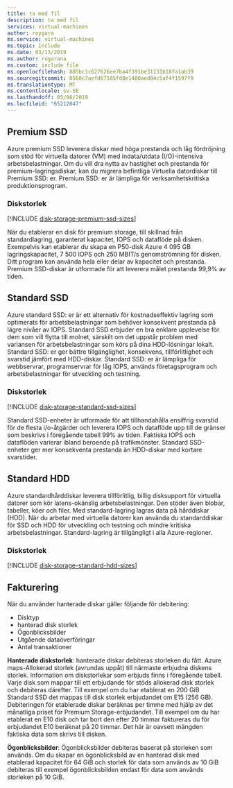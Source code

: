 ```yaml
---
title: ta med fil
description: ta med fil
services: virtual-machines
author: roygara
ms.service: virtual-machines
ms.topic: include
ms.date: 03/13/2019
ms.author: rogarana
ms.custom: include file
ms.openlocfilehash: 885bc1c627626ee7ba4f391be31131b18fa1ab39
ms.sourcegitcommit: 0568c7aefd67185fd8e1400aed84c5af4f1597f9
ms.translationtype: MT
ms.contentlocale: sv-SE
ms.lasthandoff: 05/06/2019
ms.locfileid: "65212047"
---
```

## <a name="premium-ssd"></a>Premium SSD

Azure premium SSD leverera diskar med höga prestanda och låg fördröjning som stöd för virtuella datorer (VM) med indata/utdata (I/O)-intensiva arbetsbelastningar. Om du vill dra nytta av hastighet och prestanda för premium-lagringsdiskar, kan du migrera befintliga Virtuella datordiskar till Premium SSD: er. Premium SSD: er är lämpliga för verksamhetskritiska produktionsprogram.

### <a name="disk-size"></a>Diskstorlek
[!INCLUDE [disk-storage-premium-ssd-sizes](disk-storage-premium-ssd-sizes.md)]

När du etablerar en disk för premium storage, till skillnad från standardlagring, garanterat kapacitet, IOPS och dataflöde på disken. Exempelvis kan etablerar du skapa en P50-disk Azure 4 095 GB lagringskapacitet, 7 500 IOPS och 250 MBIT/s genomströmning för disken. Ditt program kan använda hela eller delar av kapacitet och prestanda. Premium SSD-diskar är utformade för att leverera målet prestanda 99,9% av tiden.

## <a name="standard-ssd"></a>Standard SSD

Azure standard SSD: er är ett alternativ för kostnadseffektiv lagring som optimerats för arbetsbelastningar som behöver konsekvent prestanda på lägre nivåer av IOPS. Standard SSD erbjuder en bra enklare upplevelse för dem som vill flytta till molnet, särskilt om det uppstår problem med variansen för arbetsbelastningar som körs på dina HDD-lösningar lokalt. Standard SSD: er ger bättre tillgänglighet, konsekvens, tillförlitlighet och svarstid jämfört med HDD-diskar. Standard SSD: er är lämpliga för webbservrar, programservrar för låg IOPS, används företagsprogram och arbetsbelastningar för utveckling och testning.

### <a name="disk-size"></a>Diskstorlek
[!INCLUDE [disk-storage-standard-ssd-sizes](disk-storage-standard-ssd-sizes.md)]

Standard SSD-enheter är utformade för att tillhandahålla ensiffrig svarstid för de flesta i/o-åtgärder och leverera IOPS och dataflöde upp till de gränser som beskrivs i föregående tabell 99% av tiden. Faktiska IOPS och dataflöden varierar ibland beroende på trafikmönster. Standard SSD-enheter ger mer konsekventa prestanda än HDD-diskar med kortare svarstider.

## <a name="standard-hdd"></a>Standard HDD

Azure standardhårddiskar leverera tillförlitlig, billig disksupport för virtuella datorer som kör latens-okänslig arbetsbelastningar. Den stöder även blobar, tabeller, köer och filer. Med standard-lagring lagras data på hårddiskar (HDD). När du arbetar med virtuella datorer kan använda du standarddiskar för SSD och HDD för utveckling och testning och mindre kritiska arbetsbelastningar. Standard-lagring är tillgängligt i alla Azure-regioner.

### <a name="disk-size"></a>Diskstorlek
[!INCLUDE [disk-storage-standard-hdd-sizes](disk-storage-standard-hdd-sizes.md)]

## <a name="billing"></a>Fakturering

När du använder hanterade diskar gäller följande för debitering:

- Disktyp
- hanterad disk storlek
- Ögonblicksbilder
- Utgående dataöverföringar
- Antal transaktioner

**Hanterade diskstorlek**: hanterade diskar debiteras storleken du fått. Azure maps-Allokerad storlek (avrundas uppåt) till närmaste erbjudna diskens storlek. Information om diskstorlekar som erbjuds finns i föregående tabell. Varje disk som mappar till ett erbjudande för stöds allokerad disk storlek och debiteras därefter. Till exempel om du har etablerat en 200 GiB Standard SSD det mappas till disk storlek erbjudandet om E15 (256 GB). Debiteringen för etablerade diskar beräknas per timme med hjälp av det månatliga priset för Premium Storage-erbjudandet. Till exempel om du har etablerat en E10 disk och tar bort den efter 20 timmar faktureras du för erbjudandet E10 beräknat på 20 timmar. Det här är oavsett mängden faktiska data som skrivs till disken.

**Ögonblicksbilder**: Ögonblicksbilder debiteras baserat på storleken som används. Om du skapar en ögonblicksbild av en hanterad disk med etablerad kapacitet för 64 GiB och storlek för data som används av 10 GiB debiteras till exempel ögonblicksbilden endast för data som används storleken på 10 GiB.